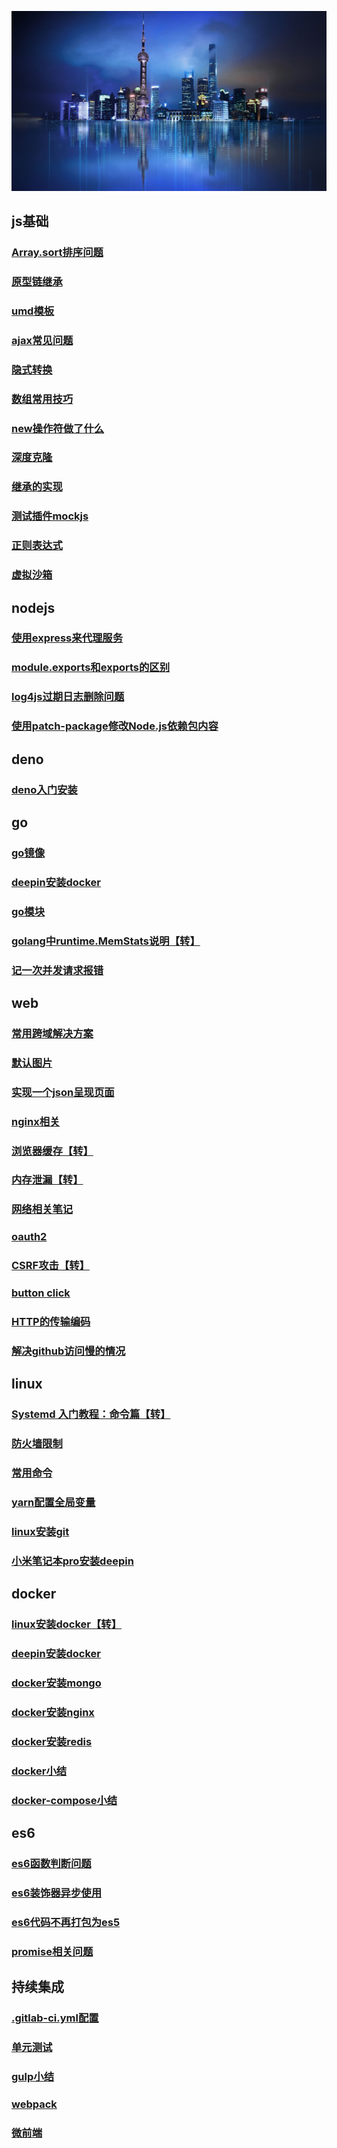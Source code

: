 <!-- --- -->
<!-- sidebar: false -->
<!-- --- -->
![数字孪生](../images/digitalTwins.jpg)

## js基础 ##
### [Array.sort排序问题](./js/common/sort)
### [原型链继承](./js/common/prototype)
### [umd模板](./js/common/umd)
### [ajax常见问题](./js/common/ajax)
### [隐式转换](./js/common/equal)
### [数组常用技巧](./js/common/array)
### [new操作符做了什么](./js/common/new)
### [深度克隆](./js/common/clone)
### [继承的实现](./js/common/extend)
### [测试插件mockjs](./js/common/mockjs)
### [正则表达式](./js/common/regExp)
### [虚拟沙箱](./js/common/vm)

## nodejs ##
### [使用express来代理服务](./js/nodejs/express)
### [module.exports和exports的区别](./js/nodejs/exports)
### [log4js过期日志删除问题](./js/nodejs/log4js)
### [使用patch-package修改Node.js依赖包内容](./js/nodejs/patch)

## deno ##
### [deno入门安装](./js/deno/install)

## go ##
### [go镜像](./go/image)
### [deepin安装docker](./go/deepinGo)
### [go模块](./go/module)
### [golang中runtime.MemStats说明【转】](./go/memStat)
### [记一次并发请求报错](./go/request.md)

## web ##
### [常用跨域解决方案](./web/cors)
### [默认图片](./web/image)
### [实现一个json呈现页面](./web/json)
### [nginx相关](./web/nginx)
### [浏览器缓存【转】](./web/cache)
### [内存泄漏【转】](https://blog.csdn.net/muzidigbig/article/details/100169801)
### [网络相关笔记](./web/http)
### [oauth2](./web/oauth2)
### [CSRF攻击【转】](./web/CSRF)
### [button click](./web/click)
### [HTTP的传输编码](./web/transferEncoding)
### [解决github访问慢的情况](./web/github)

## linux ##
### [Systemd 入门教程：命令篇【转】](http://www.ruanyifeng.com/blog/2016/03/systemd-tutorial-commands.html)
### [防火墙限制](./linux/firewall)
### [常用命令](./linux/commands)
### [yarn配置全局变量](./linux/yarn)
### [linux安装git](./linux/git)
### [小米笔记本pro安装deepin](./linux/deepin)

## docker ##
### [linux安装docker【转】](https://www.cnblogs.com/kingsonfu/p/11576797.html)
### [deepin安装docker](./docker/deepinDocker)
### [docker安装mongo](./docker/mongo)
### [docker安装nginx](./docker/nginx)
### [docker安装redis](./docker/redis)
### [docker小结](./docker/docker)
### [docker-compose小结](./docker/docker-compose)

## es6 ##
### [es6函数判断问题](./js/es6/func)
### [es6装饰器异步使用](./js/es6/descriptor)
### [es6代码不再打包为es5](./js/es6/es5)
### [promise相关问题](./js/es6/promise)

## 持续集成
### [.gitlab-ci.yml配置](./cicd/gitlab.html)
### [单元测试](./cicd/test.html)
### [gulp小结](./cicd/gulp.html)
### [webpack](./cicd/webpack.html)
### [微前端](./cicd/microFront)
